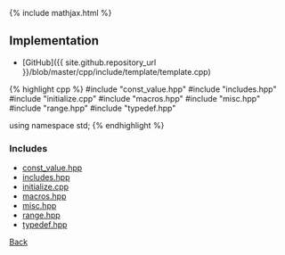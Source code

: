 {% include mathjax.html %}



## Implementation

- [GitHub]({{ site.github.repository_url }}/blob/master/cpp/include/template/template.cpp)

{% highlight cpp %}
#include "const_value.hpp"
#include "includes.hpp"
#include "initialize.cpp"
#include "macros.hpp"
#include "misc.hpp"
#include "range.hpp"
#include "typedef.hpp"

using namespace std;
{% endhighlight %}

### Includes

- [const_value.hpp](const_value)
- [includes.hpp](includes)
- [initialize.cpp](initialize)
- [macros.hpp](macros)
- [misc.hpp](misc)
- [range.hpp](range)
- [typedef.hpp](typedef)

[Back](../..)
